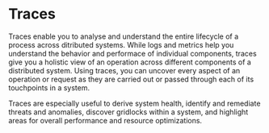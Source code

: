 # Traces

Traces enable you to analyse and understand the entire lifecycle of a process across ditributed systems. While logs and metrics help you understand the behavior and performace of individual components, traces give you a holistic view of an operation across different components of a distributed system. Using traces, you can uncover every aspect of an operation or request as they are carried out or passed through each of its touchpoints in a system. 

Traces are especially useful to derive system health, identify and remediate threats and anomalies, discover gridlocks within a system, and highlight areas for overall performance and resource optimizations. 